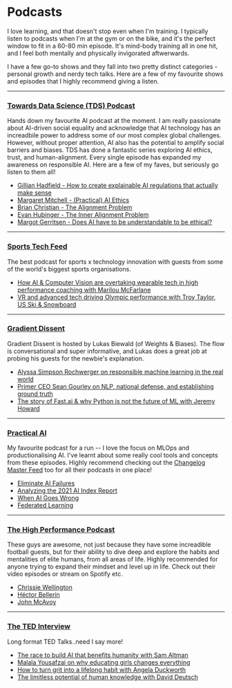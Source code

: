 # Podcasts

I love learning, and that doesn't stop even when I'm training. I typically listen to podcasts when I'm at the gym or on the bike, and it's the perfect window to fit in a 60-80 min episode. It's mind-body training all in one hit, and I feel both mentally and physically invigorated aftwerwards. 

I have a few go-to shows and they fall into two pretty distinct categories - personal growth and nerdy tech talks. Here are a few of my favourite shows and episodes that I highly recommend giving a listen.

<hr>

### <a href="https://towardsdatascience.com/podcast/home" target="_blank">Towards Data Science (TDS) Podcast</a> ###
Hands down my favourite AI podcast at the moment. I am really passionate about AI-driven social equality and acknowledge that AI technology has an increadbile power to address some of our most complex global challenges. However, without proper attention, AI also has the potential to amplify social barriers and biases. TDS has done a fantastic series exploring AI ethics, trust, and human-alignment. Every single episode has expanded my awareness on responsible AI. Here are a few of my faves, but seriously go listen to them all! 
* <a href="https://open.spotify.com/episode/1vFHxRr8RLZHtONkQ79AkW" target="_blank">Gillian Hadfield - How to create explainable AI regulations that actually make sense</a>
* <a href="https://open.spotify.com/episode/1VC34kpZOzG0glPmFubtKE" target="_blank">Margaret Mitchell - (Practical) AI Ethics</a>
* <a href="https://open.spotify.com/episode/0vJNFD2AyMRvzwYhnwLJW4" target="_blank">Brian Christian - The Alignment Problem</a>
* <a href="https://open.spotify.com/episode/3WW4S94XMTLGg3KgVP1Rw0" target="_blank">Evan Hubinger - The Inner Alignment Problem</a>
* <a href="https://open.spotify.com/episode/08VfzZnLn5cb0fvzNrIuxN" target="_blank">Margot Gerritsen - Does AI have to be understandable to be ethical?<a>

<hr>

### <a href="https://sportstechworldseries.com/podcast/" target="_blank">Sports Tech Feed</a> ###
The best podcast for sports x technology innovation with guests from some of the world's biggest sports organisations. 
* <a href="https://open.spotify.com/episode/0s6ZzBosRlkfKF4oMRdI2A" target="_blank">How AI & Computer Vision are overtaking wearable tech in high performance coaching with Marilou McFarlane</a>
* <a href="https://open.spotify.com/episode/7urHwH0WQ5z41aTfc5nmR8" target="_blank">VR and advanced tech driving Olympic performance with Troy Taylor, US Ski & Snowboard</a>

<hr>

### <a href="https://wandb.ai/fully-connected/gradient-dissent" target="_blank">Gradient Dissent</a> ###
Gradient Dissent is hosted by Lukas Biewald (of Weights & Biases). The flow is conversational and super informative, and Lukas does a great job at probing his guests for the newbie's explanation. 
* <a href="https://open.spotify.com/episode/0yfMlcpRNNzfMHbUuhBg5n" target="_blank">Alyssa Simpson Rochwerger on responsible machine learning in the real world</a>
* <a href="https://open.spotify.com/episode/31onto2qHRxqbqzYhPXYB1" target="_blank">Primer CEO Sean Gourley on NLP, national defense, and establishing ground truth</a>
* <a href="https://open.spotify.com/episode/0KYpNf7fZJo6G1lVk5wa0s" target="_blank">The story of Fast.ai & why Python is not the future of ML with Jeremy Howard</a>

<hr>

### <a href="https://changelog.com/practicalai" target="_blank">Practical AI</a> ###
My favourite podcast for a run -- I love the focus on MLOps and productionalising AI. I've learnt about some really cool tools and concepts from these episodes. Highly recommend checking out the <a href="https://open.spotify.com/show/0S1h5K7jm2YvOcM7y1ZMXY" target="_blank">Changelog Master Feed</a> too for all their podcasts in one place!
* <a href="https://open.spotify.com/episode/7u3kX8rtciAsXAjuhnbUbN" target="_blank">Eliminate AI Failures</a>
* <a href="https://open.spotify.com/episode/2p7PTZMPeVOieqQDX2ESFi" target="_blank">Analyzing the 2021 AI Index Report</a>
* <a href="https://open.spotify.com/episode/1quMOrfGju7FGPePZAqn7h" target="_blank">When AI Goes Wrong</a>
* <a href="https://open.spotify.com/episode/2yuYrvNYE3i6cMCSq0ke2i" target="_blank">Federated Learning</a>

<hr>

### <a href="https://www.thehighperformancepodcast.com/ " target="_blank">The High Performance Podcast</a> ###
These guys are awesome, not just because they have some increadible football guests, but for their ability to dive deep and explore the habits and mentalities of elite humans, from all areas of life. Highly recommended for anyone trying to expand their mindset and level up in life. Check out their video episodes or stream on Spotify etc.
* <a href="https://open.spotify.com/episode/6pZePQ7w1TyFBPc7kaPibx" target="_blank">Chrissie Wellington</a>
* <a href="https://open.spotify.com/episode/5FaWDLXsNb8z5hdBkd5eMi" target="_blank">Héctor Bellerín</a>
* <a href="https://open.spotify.com/episode/4ImU996KaHKcsai0r7BuLp" target="_blank">John McAvoy</a>

<hr>

### <a href="https://open.spotify.com/show/4sa3vB3wUxMwAEKuf3dSwo" target="_blank">The TED Interview</a> ###
Long format TED Talks..need I say more!
* <a href="https://open.spotify.com/episode/3DXmLZFf9E8XK3wgaUpvrl" target="_blank">The race to build AI that benefits humanity with Sam Altman</a>
* <a href="https://open.spotify.com/episode/6h5HJ7wuaBa4FyyBTPPy3H" target="_blank">Malala Yousafzai on why educating girls changes everything</a>
* <a href="https://open.spotify.com/episode/4wWODibLGYBI3b9ug58AVI" target="_blank">How to turn grit into a lifelong habit with Angela Duckworth</a>
* <a href="https://open.spotify.com/episode/3TiCf1I73mVyV9BzO2Yl5x" target="_blank">The limitless potential of human knowledge with David Deutsch</a>